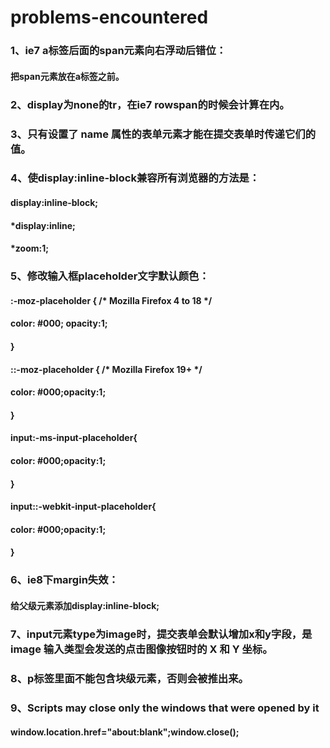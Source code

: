 # problems-encountered
### 1、ie7 a标签后面的span元素向右浮动后错位：
#### 把span元素放在a标签之前。

### 2、display为none的tr，在ie7 rowspan的时候会计算在内。

### 3、只有设置了 name 属性的表单元素才能在提交表单时传递它们的值。

### 4、使display:inline-block兼容所有浏览器的方法是：
#### display:inline-block;
#### *display:inline;
#### *zoom:1;

### 5、修改输入框placeholder文字默认颜色：
#### :-moz-placeholder { /* Mozilla Firefox 4 to 18 */
####     color: #000; opacity:1; 
#### }
#### ::-moz-placeholder { /* Mozilla Firefox 19+ */
####     color: #000;opacity:1;
#### }
#### input:-ms-input-placeholder{
####     color: #000;opacity:1;
#### }
#### input::-webkit-input-placeholder{
####     color: #000;opacity:1;
#### }

### 6、ie8下margin失效：
#### 给父级元素添加display:inline-block; 

### 7、input元素type为image时，提交表单会默认增加x和y字段，是image 输入类型会发送的点击图像按钮时的 X 和 Y 坐标。

### 8、p标签里面不能包含块级元素，否则会被推出来。

### 9、Scripts may close only the windows that were opened by it
#### window.location.href="about:blank";window.close();
  

